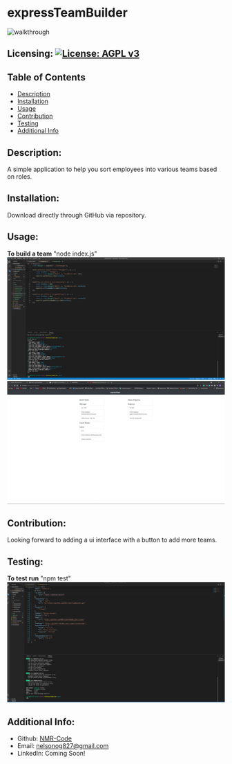 # expressTeamBuilder
 ![walkthrough](./demo.gif)
## Licensing: [![License: AGPL v3](https://img.shields.io/badge/License-AGPL%20v3-blue.svg)](https://www.gnu.org/licenses/agpl-3.0)
    
## Table of Contents 
- [Description](#description)
- [Installation](#installation)
- [Usage](#usage)
- [Contribution](#contribution)
- [Testing](#testing)
- [Additional Info](#additional-info)

## Description:
A simple application to help you sort employees into various teams based on roles.

## Installation:
Download directly through GitHub via repository.

## Usage:
**To build a team** "node index.js"
![Alt text](./Assets/appscreenshot.png)
![Alt text](./Assets/sample.png)

## Contribution:
Looking forward to adding a ui interface with a button to add more teams.

## Testing:
**To test run** "npm test" 
![Alt text](./Assets/testscreenshot.png)

## Additional Info:
- Github: [NMR-Code](https://github.com/NMR-Code)
- Email: nelsonog827@gmail.com 
- LinkedIn: Coming Soon!
